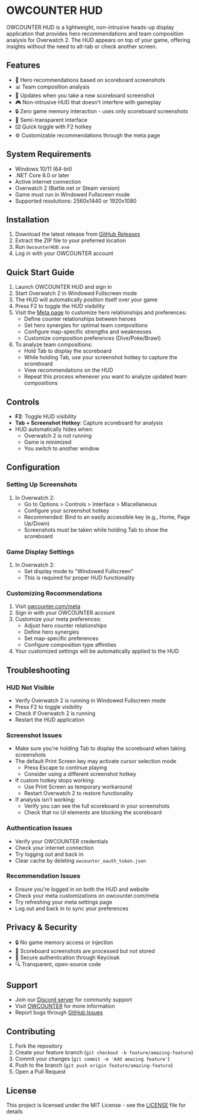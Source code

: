 ﻿# OWCOUNTER HUD

OWCOUNTER HUD is a lightweight, non-intrusive heads-up display application that provides hero recommendations and team composition analysis for Overwatch 2. The HUD appears on top of your game, offering insights without the need to alt-tab or check another screen.

## Features

- 🎯 Hero recommendations based on scoreboard screenshots
- 📊 Team composition analysis
- 🔄 Updates when you take a new scoreboard screenshot
- 🎮 Non-intrusive HUD that doesn't interfere with gameplay
- 🔒 Zero game memory interaction - uses only scoreboard screenshots
- 🎨 Semi-transparent interface
- ⌨️ Quick toggle with F2 hotkey
- ⚙️ Customizable recommendations through the meta page

## System Requirements

- Windows 10/11 (64-bit)
- .NET Core 8.0 or later
- Active internet connection
- Overwatch 2 (Battle.net or Steam version)
- Game must run in Windowed Fullscreen mode
- Supported resolutions: 2560x1440 or 1920x1080

## Installation

1. Download the latest release from [GitHub Releases](https://github.com/owcounter/hud/releases)
2. Extract the ZIP file to your preferred location
3. Run `OwcounterHUD.exe`
4. Log in with your OWCOUNTER account

## Quick Start Guide

1. Launch OWCOUNTER HUD and sign in
2. Start Overwatch 2 in Windowed Fullscreen mode
3. The HUD will automatically position itself over your game
4. Press F2 to toggle the HUD visibility
5. Visit the [Meta page](https://owcounter.com/meta) to customize hero relationships and preferences:
   - Define counter relationships between heroes
   - Set hero synergies for optimal team compositions
   - Configure map-specific strengths and weaknesses
   - Customize composition preferences (Dive/Poke/Brawl)
6. To analyze team compositions:
   - Hold Tab to display the scoreboard
   - While holding Tab, use your screenshot hotkey to capture the scoreboard
   - View recommendations on the HUD
   - Repeat this process whenever you want to analyze updated team compositions

## Controls

- **F2**: Toggle HUD visibility
- **Tab + Screenshot Hotkey**: Capture scoreboard for analysis
- HUD automatically hides when:
  - Overwatch 2 is not running
  - Game is minimized
  - You switch to another window

## Configuration

### Setting Up Screenshots

1. In Overwatch 2:
   - Go to Options > Controls > Interface > Miscellaneous
   - Configure your screenshot hotkey
   - Recommended: Bind to an easily accessible key (e.g., Home, Page Up/Down)
   - Screenshots must be taken while holding Tab to show the scoreboard

### Game Display Settings

1. In Overwatch 2:
   - Set display mode to "Windowed Fullscreen"
   - This is required for proper HUD functionality

### Customizing Recommendations

1. Visit [owcounter.com/meta](https://owcounter.com/meta)
2. Sign in with your OWCOUNTER account
3. Customize your meta preferences:
   - Adjust hero counter relationships
   - Define hero synergies
   - Set map-specific preferences
   - Configure composition type affinities
4. Your customized settings will be automatically applied to the HUD

## Troubleshooting

### HUD Not Visible
- Verify Overwatch 2 is running in Windowed Fullscreen mode
- Press F2 to toggle visibility
- Check if Overwatch 2 is running
- Restart the HUD application

### Screenshot Issues
- Make sure you're holding Tab to display the scoreboard when taking screenshots
- The default Print Screen key may activate cursor selection mode
  - Press Escape to continue playing
  - Consider using a different screenshot hotkey
- If custom hotkey stops working:
  - Use Print Screen as temporary workaround
  - Restart Overwatch 2 to restore functionality
- If analysis isn't working:
  - Verify you can see the full scoreboard in your screenshots
  - Check that no UI elements are blocking the scoreboard

### Authentication Issues
- Verify your OWCOUNTER credentials
- Check your internet connection
- Try logging out and back in
- Clear cache by deleting `owcounter_oauth_token.json`

### Recommendation Issues
- Ensure you're logged in on both the HUD and website
- Check your meta customizations on owcounter.com/meta
- Try refreshing your meta settings page
- Log out and back in to sync your preferences

## Privacy & Security

- 🔒 No game memory access or injection
- 📸 Scoreboard screenshots are processed but not stored
- 🔐 Secure authentication through Keycloak
- 🔍 Transparent, open-source code

## Support

- Join our [Discord server](https://discord.gg/nDA9CAkwbQ) for community support
- Visit [OWCOUNTER](https://owcounter.com) for more information
- Report bugs through [GitHub Issues](https://github.com/owcounter/hud/issues)

## Contributing

1. Fork the repository
2. Create your feature branch (`git checkout -b feature/amazing-feature`)
3. Commit your changes (`git commit -m 'Add amazing feature'`)
4. Push to the branch (`git push origin feature/amazing-feature`)
5. Open a Pull Request

## License

This project is licensed under the MIT License - see the [LICENSE](LICENSE) file for details
